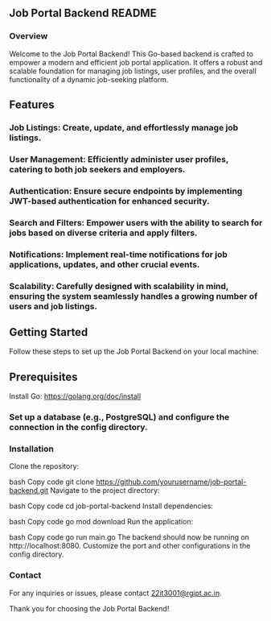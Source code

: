 
## Job Portal Backend README
### Overview
Welcome to the Job Portal Backend! This Go-based backend is crafted to empower a modern and efficient job portal application. It offers a robust and scalable foundation for managing job listings, user profiles, and the overall functionality of a dynamic job-seeking platform.

## Features
### Job Listings: Create, update, and effortlessly manage job listings.

### User Management: Efficiently administer user profiles, catering to both job seekers and employers.

### Authentication: Ensure secure endpoints by implementing JWT-based authentication for enhanced security.

### Search and Filters: Empower users with the ability to search for jobs based on diverse criteria and apply filters.

### Notifications: Implement real-time notifications for job applications, updates, and other crucial events.

### Scalability: Carefully designed with scalability in mind, ensuring the system seamlessly handles a growing number of users and job listings.

## Getting Started
Follow these steps to set up the Job Portal Backend on your local machine:

## Prerequisites
Install Go: https://golang.org/doc/install

### Set up a database (e.g., PostgreSQL) and configure the connection in the config directory.

### Installation
Clone the repository:

bash
Copy code
git clone https://github.com/yourusername/job-portal-backend.git
Navigate to the project directory:

bash
Copy code
cd job-portal-backend
Install dependencies:

bash
Copy code
go mod download
Run the application:

bash
Copy code
go run main.go
The backend should now be running on http://localhost:8080. Customize the port and other configurations in the config directory.




### Contact
For any inquiries or issues, please contact 22it3001@rgipt.ac.in.

Thank you for choosing the Job Portal Backend!
